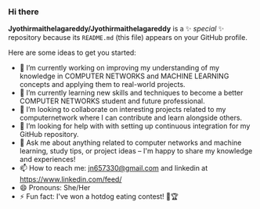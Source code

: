 ### Hi there 
**Jyothirmaithelagareddy/Jyothirmaithelagareddy** is a ✨ _special_ ✨ repository because its `README.md` (this file) appears on your GitHub profile.

Here are some ideas to get you started:

- 🔭 I’m currently working on improving my understanding of my knowledge in COMPUTER NETWORKS and MACHINE LEARNING concepts and applying them to real-world projects.
- 🌱 I’m currently learning  new skills and techniques to become a better COMPUTER NETWORKS student and future professional.
- 👯 I’m looking to collaborate on interesting projects related to my computernetwork where I can contribute and learn alongside others.
- 🤔 I’m looking for help with with setting up continuous integration for my GitHub repository.
- 💬 Ask me about anything related to computer networks and machine learning, study tips, or project ideas – I'm happy to share my knowledge and experiences!
- 📫 How to reach me: jn657330@gmail.com and linkedin at https://www.linkedin.com/feed/
- 😄 Pronouns: She/Her
- ⚡ Fun fact: I've won a hotdog eating contest! 🌭🏆

